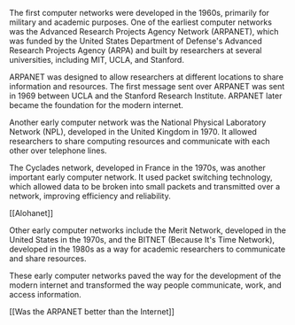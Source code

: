The first computer networks were developed in the 1960s, primarily for military and academic purposes. One of the earliest computer networks was the Advanced Research Projects Agency Network (ARPANET), which was funded by the United States Department of Defense's Advanced Research Projects Agency (ARPA) and built by researchers at several universities, including MIT, UCLA, and Stanford.

ARPANET was designed to allow researchers at different locations to share information and resources. The first message sent over ARPANET was sent in 1969 between UCLA and the Stanford Research Institute. ARPANET later became the foundation for the modern internet.

Another early computer network was the National Physical Laboratory Network (NPL), developed in the United Kingdom in 1970. It allowed researchers to share computing resources and communicate with each other over telephone lines.

The Cyclades network, developed in France in the 1970s, was another important early computer network. It used packet switching technology, which allowed data to be broken into small packets and transmitted over a network, improving efficiency and reliability.

[[Alohanet]]

Other early computer networks include the Merit Network, developed in the United States in the 1970s, and the BITNET (Because It's Time Network), developed in the 1980s as a way for academic researchers to communicate and share resources.

These early computer networks paved the way for the development of the modern internet and transformed the way people communicate, work, and access information.

[[Was the ARPANET better than the Internet]]